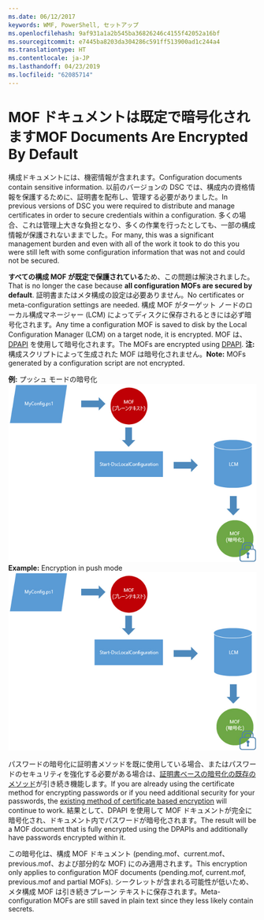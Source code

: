 ```yaml
---
ms.date: 06/12/2017
keywords: WMF, PowerShell, セットアップ
ms.openlocfilehash: 9af931a1a2b545ba36826246c4155f42052a16bf
ms.sourcegitcommit: e7445ba8203da304286c591ff513900ad1c244a4
ms.translationtype: HT
ms.contentlocale: ja-JP
ms.lasthandoff: 04/23/2019
ms.locfileid: "62085714"
---
```

# <a name="mof-documents-are-encrypted-by-default"></a><span data-ttu-id="53753-102">MOF ドキュメントは既定で暗号化されます</span><span class="sxs-lookup"><span data-stu-id="53753-102">MOF Documents Are Encrypted By Default</span></span>

<span data-ttu-id="53753-103">構成ドキュメントには、機密情報が含まれます。</span><span class="sxs-lookup"><span data-stu-id="53753-103">Configuration documents contain sensitive information.</span></span> <span data-ttu-id="53753-104">以前のバージョンの DSC では、構成内の資格情報を保護するために、証明書を配布し、管理する必要がありました。</span><span class="sxs-lookup"><span data-stu-id="53753-104">In previous versions of DSC you were required to distribute and manage certificates in order to secure credentials within a configuration.</span></span> <span data-ttu-id="53753-105">多くの場合、これは管理上大きな負担となり、多くの作業を行ったとしても、一部の構成情報が保護されないままでした。</span><span class="sxs-lookup"><span data-stu-id="53753-105">For many, this was a significant management burden and even with all of the work it took to do this you were still left with some configuration information that was not and could not be secured.</span></span>

<span data-ttu-id="53753-106">**すべての構成 MOF が既定で保護されている**ため、この問題は解決されました。</span><span class="sxs-lookup"><span data-stu-id="53753-106">That is no longer the case because **all configuration MOFs are secured by default**.</span></span> <span data-ttu-id="53753-107">証明書またはメタ構成の設定は必要ありません。</span><span class="sxs-lookup"><span data-stu-id="53753-107">No certificates or meta-configuration settings are needed.</span></span> <span data-ttu-id="53753-108">構成 MOF がターゲット ノードのローカル構成マネージャー (LCM) によってディスクに保存されるときには必ず暗号化されます。</span><span class="sxs-lookup"><span data-stu-id="53753-108">Any time a configuration MOF is saved to disk by the Local Configuration Manager (LCM) on a target node, it is encrypted.</span></span> <span data-ttu-id="53753-109">MOF は、[DPAPI](https://msdn.microsoft.com/library/ms995355.aspx) を使用して暗号化されます。</span><span class="sxs-lookup"><span data-stu-id="53753-109">The MOFs are encrypted using [DPAPI](https://msdn.microsoft.com/library/ms995355.aspx).</span></span> <span data-ttu-id="53753-110">**注:** 構成スクリプトによって生成された MOF は暗号化されません。</span><span class="sxs-lookup"><span data-stu-id="53753-110">**Note:** MOFs generated by a configuration script are not encrypted.</span></span>

<span data-ttu-id="53753-111">**例:** プッシュ モードの暗号化 ![MOF 暗号化](../images/MOF_Encryption.jpg)</span><span class="sxs-lookup"><span data-stu-id="53753-111">**Example:** Encryption in push mode ![MOF Encryption](../images/MOF_Encryption.jpg)</span></span>

<span data-ttu-id="53753-112">パスワードの暗号化に証明書メソッドを既に使用している場合、またはパスワードのセキュリティを強化する必要がある場合は、[証明書ベースの暗号化の既存のメソッド](https://msdn.microsoft.com/powershell/dsc/securemof)が引き続き機能します。</span><span class="sxs-lookup"><span data-stu-id="53753-112">If you are already using the certificate method for encrypting passwords or if you need additional security for your passwords, the [existing method of certificate based encryption](https://msdn.microsoft.com/powershell/dsc/securemof) will continue to work.</span></span> <span data-ttu-id="53753-113">結果として、DPAPI を使用して MOF ドキュメントが完全に暗号化され、ドキュメント内でパスワードが暗号化されます。</span><span class="sxs-lookup"><span data-stu-id="53753-113">The result will be a MOF document that is fully encrypted using the DPAPIs and additionally have passwords encrypted within it.</span></span>

<span data-ttu-id="53753-114">この暗号化は、構成 MOF ドキュメント (pending.mof、current.mof、previous.mof、および部分的な MOF) にのみ適用されます。</span><span class="sxs-lookup"><span data-stu-id="53753-114">This encryption only applies to configuration MOF documents (pending.mof, current.mof, previous.mof and partial MOFs).</span></span> <span data-ttu-id="53753-115">シークレットが含まれる可能性が低いため、メタ構成 MOF は引き続きプレーン テキストに保存されます。</span><span class="sxs-lookup"><span data-stu-id="53753-115">Meta-configuration MOFs are still saved in plain text since they less likely contain secrets.</span></span>

